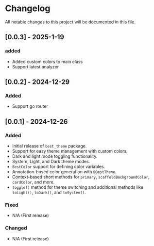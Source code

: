 # Changelog

All notable changes to this project will be documented in this file.

## [0.0.3] - 2025-1-19
### added
- Added custom colors to main class
- Support latest analyzer

## [0.0.2] - 2024-12-29
### Added
- Support go router

## [0.0.1] - 2024-12-26
### Added
- Initial release of `best_theme` package.
- Support for easy theme management with custom colors.
- Dark and light mode toggling functionality.
- System, Light, and Dark theme modes.
- `BestColor` support for defining color variables.
- Annotation-based color generation with `@BestTheme`.
- Context-based short methods for `primary`, `scaffoldBackgroundColor`, `cardColor`, and more.
- `toggle()` method for theme switching and additional methods like `toLight()`, `toDark()`, and `toSystem()`.

### Fixed
- N/A (First release)

### Changed
- N/A (First release)
